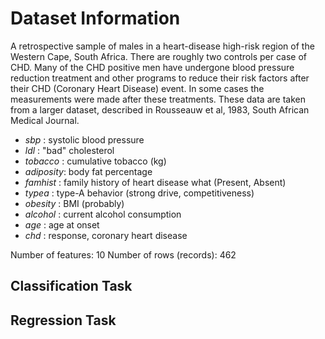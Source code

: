 # Dataset Information

A retrospective sample of males in a heart-disease high-risk region of the Western Cape, South Africa. There are roughly two controls per case of CHD. Many of the CHD positive men have undergone blood
pressure reduction treatment and other programs to reduce their risk factors after their CHD (Coronary Heart Disease) event. In some cases the measurements were made after these treatments. These data are taken from a larger dataset, described in  Rousseauw et al, 1983, South African Medical Journal. 

- *sbp* :	        systolic blood pressure
- *ldl* :         "bad" cholesterol
- *tobacco* :	    cumulative tobacco (kg)
- *adiposity*:    body fat percentage   
- *famhist* :		  family history of heart disease what (Present, Absent)
- *typea* :		    type-A behavior (strong drive, competitiveness)
- *obesity* :     BMI (probably)     
- *alcohol* :		  current alcohol consumption
- *age* :		      age at onset
- *chd* :		      response, coronary heart disease

Number of features: 10
Number of rows (records): 462

## Classification Task

## Regression Task